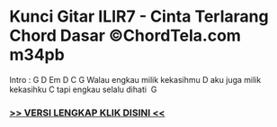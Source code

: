 
 # Kunci Gitar ILIR7 - Cinta Terlarang Chord Dasar ©ChordTela.com m34pb


Intro : G D Em D C G Walau engkau milik kekasihmu D aku juga milik kekasihku C tapi engkau selalu dihati  G

###  <a href="https://shortlighzx.web.app?sq=Kunci Gitar ILIR7 - Cinta Terlarang Chord Dasar ©ChordTela.com"> >> VERSI LENGKAP KLIK DISINI << </a>
